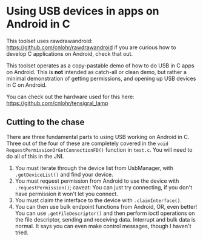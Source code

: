 # Using USB devices in apps on Android in C

This toolset uses rawdrawandroid: https://github.com/cnlohr/rawdrawandroid if you are curious how to develop C applications on Android, check that out.

This toolset operates as a copy-pastable demo of how to do USB in C apps on Android.  This is **not** intended as catch-all or clean demo, but rather a minimal demonstration of getting permissions, and opening up USB devices in C on Android.

You can check out the hardware used for this here: https://github.com/cnlohr/tensigral_lamp

## Cutting to the chase

There are three fundamental parts to using USB working on Android in C.  Three out of the four of these are completely covered in the `void RequestPermissionOrGetConnectionFD()` function in `test.c`.  You will need to do all of this in the JNI.

1. You must iterate through the device list from UsbManager, with `.getDeviceList()` and find your device.
2. You must request permission from Android to use the device with `.requestPermission()`; caveat: You can just try connecting, if you don't have permission it won't let you connect.
3. You must claim the interface to the device with `.claimInterface()`.
4. You can then use bulk endpoint functions from Android, OR, even better! You can use `.getFileDescriptor()` and then perform ioctl operations on the file descriptor, sending and receiving data.  Interrupt and bulk data is normal.  It says you can even make control messages, though I haven't tried.


